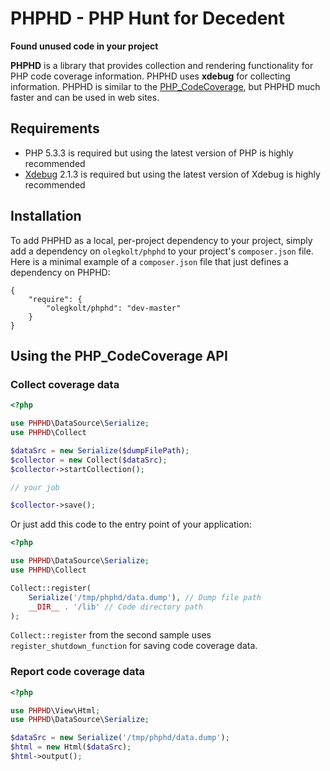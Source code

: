 PHPHD - PHP Hunt for Decedent
=============================
**Found unused code in your project**

**PHPHD** is a library that provides collection and rendering functionality for PHP code coverage information. PHPHD uses **xdebug** for collecting information. PHPHD is similar to the [PHP_CodeCoverage](https://github.com/sebastianbergmann/php-code-coverage), but PHPHD much faster and can be used in web sites.

## Requirements

* PHP 5.3.3 is required but using the latest version of PHP is highly recommended
* [Xdebug](http://xdebug.org/) 2.1.3 is required but using the latest version of Xdebug is highly recommended

## Installation

To add PHPHD as a local, per-project dependency to your project, simply add a dependency on `olegkolt/phphd` to your project's `composer.json` file. Here is a minimal example of a `composer.json` file that just defines a dependency on PHPHD:

    {
        "require": {
            "olegkolt/phphd": "dev-master"
        }
    }

## Using the PHP_CodeCoverage API

### Collect coverage data

```php
<?php

use PHPHD\DataSource\Serialize;
use PHPHD\Collect

$dataSrc = new Serialize($dumpFilePath);
$collector = new Collect($dataSrc);
$collector->startCollection();

// your job

$collector->save();

```
Or just add this code to the entry point of your application:

```php
<?php

use PHPHD\DataSource\Serialize;
use PHPHD\Collect

Collect::register(
    Serialize('/tmp/phphd/data.dump'), // Dump file path
    __DIR__ . '/lib' // Code directory path
);
```
`Collect::register` from the second sample uses `register_shutdown_function` for saving code coverage data.

### Report code coverage data

```php
<?php

use PHPHD\View\Html;
use PHPHD\DataSource\Serialize;

$dataSrc = new Serialize('/tmp/phphd/data.dump');
$html = new Html($dataSrc);
$html->output();
```